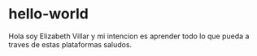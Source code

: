 # hello-world
Hola  soy Elizabeth  Villar y mi intencion es aprender todo lo que pueda a traves de estas plataformas saludos.
